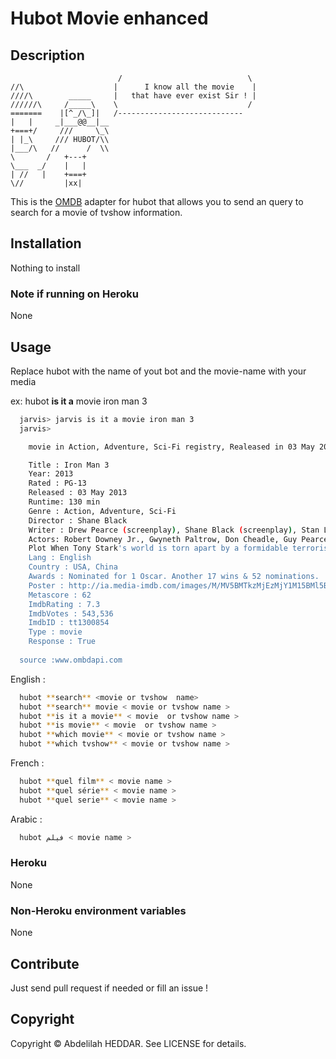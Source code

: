 # Hubot Movie enhanced

## Description


                            /                            \
    //\                    |      I know all the movie    |
    ////\        _____     |   that have ever exist Sir ! |
    //////\     /_____\    \                             /
    =======    |[^_/\_]|   /----------------------------  
    |   |     _|___@@__|__                                
    +===+/     ///     \_\                               
    | |_\     /// HUBOT/\\                             
    |___/\   //      /  \\                            
    \       /   +---+                            
    \___  _/    |   |                            
    | //   |    +===+                            
    \//         |xx|  


This is the [OMDB](http://www.omdbapi.com) adapter for hubot that allows you to
send an query to search for a movie of tvshow information.

## Installation
  Nothing to install
### Note if running on Heroku
  None
## Usage

  Replace hubot with the name of yout bot and the movie-name with your media

  ex: hubot **is it a** movie iron man 3
```bash
  jarvis> jarvis is it a movie iron man 3
  jarvis>

    movie in Action, Adventure, Sci-Fi registry, Realeased in 03 May 2013 writed by Drew Pearce (screenplay), Shane Black (screenplay), Stan Lee (based on the Marvel comic book by), Don Heck (based on the Marvel comic book by), Larry Lieber (based on the Marvel comic book by), Jack Kirby (based on the Marvel comic book by), Warren Ellis (based on the "Extremis" mini-series written by), Adi Granov (based on the "Extremis" mini-series illustrated by), Main actors : Robert Downey Jr., Gwyneth Paltrow, Don Cheadle, Guy Pearce

    Title : Iron Man 3            
    Year: 2013             
    Rated : PG-13            
    Released : 03 May 2013            
    Runtime: 130 min            
    Genre : Action, Adventure, Sci-Fi             
    Director : Shane Black             
    Writer : Drew Pearce (screenplay), Shane Black (screenplay), Stan Lee (based on the Marvel comic book by), Don Heck (based on the Marvel comic book by), Larry Lieber (based on the Marvel comic book by), Jack Kirby (based on the Marvel comic book by), Warren Ellis (based on the "Extremis" mini-series written by), Adi Granov (based on the "Extremis" mini-series illustrated by)            
    Actors: Robert Downey Jr., Gwyneth Paltrow, Don Cheadle, Guy Pearce            
    Plot When Tony Stark's world is torn apart by a formidable terrorist called the Mandarin, he starts an odyssey of rebuilding and retribution.            
    Lang : English            
    Country : USA, China            
    Awards : Nominated for 1 Oscar. Another 17 wins & 52 nominations.             
    Poster : http://ia.media-imdb.com/images/M/MV5BMTkzMjEzMjY1M15BMl5BanBnXkFtZTcwNTMxOTYyOQ@@._V1_SX300.jpg             
    Metascore : 62            
    ImdbRating : 7.3            
    ImdbVotes : 543,536            
    ImdbID : tt1300854            
    Type : movie            
    Response : True  
              
  source :www.ombdapi.com
```
English :
```bash
  hubot **search** <movie or tvshow  name>
  hubot **search** movie < movie or tvshow name >
  hubot **is it a movie** < movie  or tvshow name >
  hubot **is movie** < movie  or tvshow name >
  hubot **which movie** < movie or tvshow name >
  hubot **which tvshow** < movie or tvshow name >
```
   French :
```bash
  hubot **quel film** < movie name >
  hubot **quel série** < movie name >
  hubot **quel serie** < movie name >
```
   Arabic :
```bash
  hubot فيلم < movie name >
```
### Heroku
 None
### Non-Heroku environment variables
 None
## Contribute

Just send pull request if needed or fill an issue !

## Copyright

Copyright &copy; Abdelilah HEDDAR. See LICENSE for details.

[hubot]: https://github.com/github/hubot
[hubot-movie]: https://github.com/chickenzord/hubot-movie/blob/master/scripts/movie.coffee
[script-catalog]: http://hubot-script-catalog.herokuapp.com
[src-scripts]: https://github.com/github/hubot-scripts/tree/master/src/scripts
[example-script]: https://github.com/github/hubot-scripts/blob/master/src/scripts/tweet.coffee
[hubot-script-tests]: https://github.com/github/hubot-scripts/blob/master/test/tests.coffee
[example-script-doc]: https://github.com/github/hubot-scripts/blob/master/src/scripts/speak.coffee#L1-5
